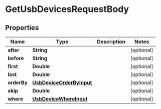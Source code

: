 

# GetUsbDevicesRequestBody


## Properties

Name | Type | Description | Notes
------------ | ------------- | ------------- | -------------
**after** | **String** |  |  [optional]
**before** | **String** |  |  [optional]
**first** | **Double** |  |  [optional]
**last** | **Double** |  |  [optional]
**orderBy** | [**UsbDeviceOrderByInput**](UsbDeviceOrderByInput.md) |  |  [optional]
**skip** | **Double** |  |  [optional]
**where** | [**UsbDeviceWhereInput**](UsbDeviceWhereInput.md) |  |  [optional]



